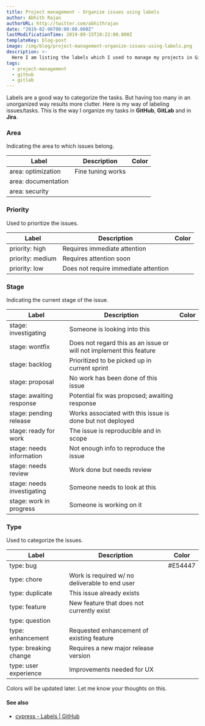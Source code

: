 ```yaml
---
title: Project management - Organize issues using labels
author: Abhith Rajan
authorURL: http://twitter.com/abhithrajan
date: "2019-02-06T00:00:00.000Z"
lastModificationTime: 2019-09-15T10:22:00.000Z
templateKey: blog-post
image: /img/blog/project-management-organize-issues-using-labels.png
description: >-
  Here I am listing the labels which I used to manage my projects in Gitlab and GitHub.
tags:
  - project-management
  - github
  - gitlab
---
```


Labels are a good way to categorize the tasks. But having too many in an unorganized way results more clutter.
Here is my way of labeling issues/tasks. This is the way I organize my tasks in **GitHub**, **GitLab** and in **Jira**.

### Area

Indicating the area to which issues belong.

| Label               | Description       | Color |
| ------------------- | ----------------- | ----- |
| area: optimization  | Fine tuning works |       |
| area: documentation |                   |       |
| area: security      |                   |       |

### Priority

Used to prioritize the issues.

| Label            | Description                          | Color |
| ---------------- | ------------------------------------ | ----- |
| priority: high   | Requires immediate attention         |       |
| priority: medium | Requires attention soon              |       |
| priority: low    | Does not require immediate attention |       |

### Stage

Indicating the current stage of the issue.

| Label                      | Description                                                         | Color |
| -------------------------- | ------------------------------------------------------------------- | ----- |
| stage: investigating       | Someone is looking into this                                        |       |
| stage: wontfix             | Does not regard this as an issue or will not implement this feature |       |
| stage: backlog             | Prioritized to be picked up in current sprint                       |       |
| stage: proposal            | No work has been done of this issue                                 |       |
| stage: awaiting response   | Potential fix was proposed; awaiting response                       |       |
| stage: pending release     | Works associated with this issue is done but not deployed           |       |
| stage: ready for work      | The issue is reproducible and in scope                              |       |
| stage: needs information   | Not enough info to reproduce the issue                              |       |
| stage: needs review        | Work done but needs review                                          |       |
| stage: needs investigating | Someone needs to look at this                                       |       |
| stage: work in progress    | Someone is working on it                                            |

### Type

Used to categorize the issues.

| Label                 | Description                                    | Color   |
| --------------------- | ---------------------------------------------- | ------- |
| type: bug             |                                                | #E54447 |
| type: chore           | Work is required w/ no deliverable to end user |         |
| type: duplicate       | This issue already exists                      |         |
| type: feature         | New feature that does not currently exist      |         |
| type: question        |                                                |         |
| type: enhancement     | Requested enhancement of existing feature      |         |
| type: breaking change | Requires a new major release version           |         |
| type: user experience | Improvements needed for UX                     |         |

Colors will be updated later. Let me know your thoughts on this.

#### See also

- [cypress - Labels | GitHub](https://github.com/cypress-io/cypress/labels)
